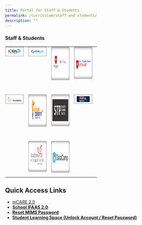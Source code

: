 ```yaml
---
title: Portal for Staff & Students
permalink: /curriculum/staff-and-students/
description: ""
---
```


### Staff &amp; Students
 

<table style="margin: auto; outline: 0px; padding: 0px; border-collapse: collapse; clear: both; border: 1px solid transparent; table-layout: fixed;" class="ive_eobj_center ives_tab_kosong"><tbody style="margin: 0px; outline: 0px; padding: 0px;"><tr style="margin: 0px; outline: 0px; padding: 0px;"><td style="margin: 0px; outline: 0px; padding: 0px 15px 15px 0px; vertical-align: top; width: 60px;"><img style="margin: auto; outline: none; padding: 0px; border: none; clear: both; cursor: pointer; display: block; width: 200px;" class="ive_eobj_center ive_clickable" alt="iCon.png" src="/images/iCon.png"></td><td style="margin: 0px; outline: 0px; padding: 0px 15px 15px 0px; vertical-align: top; width: 60px;"><img style="margin: auto; outline: none; padding: 0px; border: none; clear: both; cursor: pointer; display: block; width: 199px;" class="ive_eobj_center ive_clickable" alt="OPAL.png" src="/images/OPAL.png"></td><td style="margin: 0px; outline: 0px; padding: 0px 15px 15px 0px; vertical-align: top; width: 60px;"><img style="margin: auto; outline: none; padding: 0px; border: none; clear: both; cursor: pointer; display: block; width: 209px; height: 109px;" class="ive_eobj_center ive_clickable" alt="MIMS.png" src="/images/MIMS.png"></td><td style="margin: 0px; outline: 0px; padding: 0px 15px 15px 0px; vertical-align: top; width: 60px;"><img style="margin: auto; outline: none; padding: 0px; border: none; clear: both; cursor: pointer; display: block; width: 203px; height: 105px;" class="ive_eobj_center ive_clickable" alt="MOE Intranet Website" src="/images/logo-intranet.png"></td></tr><tr style="margin: 0px; outline: 0px; padding: 0px;"><td style="margin: 0px; outline: 0px; padding: 0px 15px 15px 0px; vertical-align: top; width: 60px;"></td><td style="margin: 0px; outline: 0px; padding: 0px 15px 15px 0px; vertical-align: top; width: 60px;"><br style="margin: 0px; outline: 0px; padding: 0px;"></td><td style="margin: 0px; outline: 0px; padding: 0px 15px 15px 0px; vertical-align: top; width: 60px;"><br style="margin: 0px; outline: 0px; padding: 0px;"></td><td style="margin: 0px; outline: 0px; padding: 0px 15px 15px 0px; vertical-align: top; width: 60px;"><br style="margin: 0px; outline: 0px; padding: 0px;"></td></tr><tr style="margin: 0px; outline: 0px; padding: 0px;"><td style="margin: 0px; outline: 0px; padding: 0px 15px 15px 0px; vertical-align: top;"><img style="margin: auto; outline: none; padding: 0px; border: none; clear: both; cursor: pointer; display: block; width: 202px;" class="ive_eobj_center ive_clickable" alt="iExams.png" src="/images/iExams.png"></td><td style="margin: 0px; outline: 0px; padding: 0px 15px 15px 0px; vertical-align: top;"><img style="margin: auto; outline: none; padding: 0px; border: none; clear: both; cursor: pointer; display: block; width: 201px; height: 106px;" class="ive_eobj_center ive_clickable" alt="logo-school-cockpit.png" src="/images/logo-school-cockpit.png"></td><td style="margin: 0px; outline: 0px; padding: 0px 15px 15px 0px; vertical-align: top;"><img style="margin: auto; outline: none; padding: 0px; border: none; clear: both; cursor: pointer; display: block; width: 200px; height: 104px;" class="ive_eobj_center ive_clickable" alt="logo-STP.png" src="/images/logo-STP.png"></td><td style="margin: 0px; outline: 0px; padding: 0px 15px 15px 0px; vertical-align: top;"><img style="margin: auto; outline: none; padding: 0px; border: none; clear: both; cursor: pointer; display: block; width: 204px;" class="ive_eobj_center ive_clickable" alt="SLS.png" src="/images/SLS.png"></td></tr><tr style="margin: 0px; outline: 0px; padding: 0px;"><td style="margin: 0px; outline: 0px; padding: 0px 15px 15px 0px; vertical-align: top;">&nbsp;</td><td style="margin: 0px; outline: 0px; padding: 0px 15px 15px 0px; vertical-align: top;">&nbsp;</td><td style="margin: 0px; outline: 0px; padding: 0px 15px 15px 0px; vertical-align: top;">&nbsp;</td><td style="margin: 0px; outline: 0px; padding: 0px 15px 15px 0px; vertical-align: top;">&nbsp;</td></tr><tr style="margin: 0px; outline: 0px; padding: 0px;"><td style="margin: 0px; outline: 0px; padding: 0px 15px 15px 0px; vertical-align: top;"></td><td style="margin: 0px; outline: 0px; padding: 0px 15px 15px 0px; vertical-align: top;"><img style="margin: auto; outline: none; padding: 0px; border: none; clear: both; cursor: pointer; display: block; width: 199px; height: 101px;" class="ive_eobj_center ive_clickable" alt="logo - Academy-of-Singapore-Teachers.jpg" src="/images/logo%20-%20Academy-of-Singapore-Teachers.jpg"></td><td style="margin: 0px; outline: 0px; padding: 0px 15px 15px 0px; vertical-align: top;"><img style="margin: auto; outline: none; padding: 0px; border: none; clear: both; cursor: pointer; display: block; width: 200px; height: 104px;" class="ive_eobj_center ive_clickable" alt="logo---datacamp.jpg" src="/images/logo---datacamp.jpg"></td><td style="margin: 0px; outline: 0px; padding: 0px 15px 15px 0px; vertical-align: top;"></td></tr></tbody></table>

  

## Quick Access Links

*   [mCARE&nbsp;2.0](https://mcare.moe.gov.sg/)  
*   [**School IFAAS&nbsp;2.0**](https://ifaas2.moe.gov.sg/)
*   [**Reset MIMS Password**](https://portal.mims.moe.gov.sg/sspr/public/forgottenpassword?logoutURL=https%3A%2F%2Fportal.mims.moe.gov.sg%2FAGLogout)
*   [**Student Learning Space (Unlock Account / Reset Password)**](https://form.gov.sg/5d6e1250d6754c0012d7ef15)
